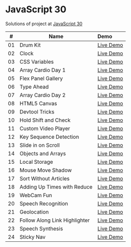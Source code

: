 # JavaScript 30

Solutions of project at [JavaScript 30](https://courses.wesbos.com/account/access/5fec20de3a75762422aab859/view/194130650)

|  #  | Name                          | Demo                                                                                   |
| :-: | ----------------------------- | :------------------------------------------------------------------------------------- |
| 01  | Drum Kit                      | [Live Demo](https://sarangwadode.github.io/javascript30/Drum-Kit/)                     |
| 02  | Clock                         | [Live Demo](https://sarangwadode.github.io/javascript30/Clock/)                        |
| 03  | CSS Variables                 | [Live Demo](https://sarangwadode.github.io/javascript30/CSS-Variables/)                |
| 04  | Array Cardio Day 1            | [Live Demo](https://sarangwadode.github.io/javascript30/Array-Cardio-Day-1/)           |
| 05  | Flex Panel Gallery            | [Live Demo](https://sarangwadode.github.io/javascript30/Flex-Panel-Gallery/)           |
| 06  | Type Ahead                    | [Live Demo](https://sarangwadode.github.io/javascript30/Type-Ahead/)                   |
| 07  | Array Cardio Day 2            | [Live Demo](https://sarangwadode.github.io/javascript30/Array-Cardio-Day-2/)           |
| 08  | HTML5 Canvas                  | [Live Demo](https://sarangwadode.github.io/javascript30/FunWithHTML-Canvas/)           |
| 09  | Devtool Tricks                | [Live Demo](https://sarangwadode.github.io/javascript30/DevTools-Tricks/)              |
| 10  | Hold Shift and Check          | [Live Demo](https://sarangwadode.github.io/javascript30/Hold-Shift-Check/)             |
| 11  | Custom Video Player           | [Live Demo](https://sarangwadode.github.io/javascript30/Custom-Video-Player/)          |
| 12  | Key Sequence Detection        | [Live Demo](https://sarangwadode.github.io/javascript30/Key-Sequence-Detection/)       |
| 13  | Slide in on Scroll            | [Live Demo](https://sarangwadode.github.io/javascript30/slide-in-on-scroll/)           |
| 14  | Objects and Arrays            | [Live Demo](https://sarangwadode.github.io/javascript30/object-and-arrays/)            |
| 15  | Local Storage                 | [Live Demo](https://sarangwadode.github.io/javascript30/localStorage)                  |
| 16  | Mouse Move Shadow             | [Live Demo](https://sarangwadode.github.io/javascript30/mouse-move-shadow)             |
| 17  | Sort Without Articles         | [Live Demo](https://sarangwadode.github.io/javascript30/sort-without-articles/)        |
| 18  | Adding Up Times with Reduce   | [Live Demo](https://sarangwadode.github.io/javascript30/adding-up-times-with-reduce/)  |
| 19  | WebCam Fun                    | [Live Demo](https://sarangwadode.github.io/javascript30/webcam-fun)                    |
| 20  | Speech Recognition            | [Live Demo](https://sarangwadode.github.io/javascript30/speech-recognition)            |
| 21  | Geolocation                   | [Live Demo](https://sarangwadode.github.io/javascript30/geolocation)                   |
| 22  | Follow Along Link Highlighter | [Live Demo](https://sarangwadode.github.io/javascript30/follow-along-link-highlighter) |
| 23  | Speech Synthesis              | [Live Demo](https://sarangwadode.github.io/javascript30/speech-synthesis)              |
| 24  | Sticky Nav                    | [Live Demo](https://sarangwadode.github.io/javascript30/sticky-nav)                    |
